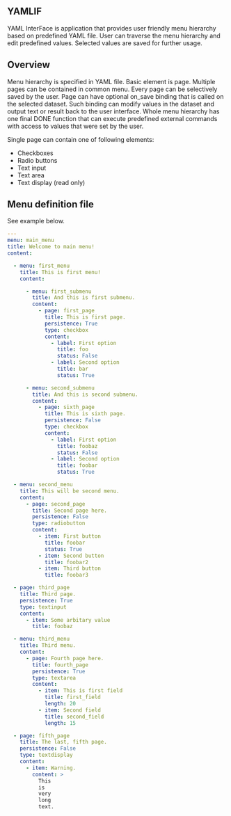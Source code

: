 ## YAMLIF

YAML InterFace is application that provides user friendly menu hierarchy based on predefined YAML file. User can
traverse the menu hierarchy and edit predefined values. Selected values are saved for further usage. 

## Overview

Menu hierarchy is specified in YAML file. Basic element is page. Multiple pages can be contained in common menu.
Every page can be selectively saved by the user. Page can have optional on_save binding that is called on the selected
dataset. Such binding can modify values in the dataset and output text or result back to the user interface. Whole menu
hierarchy has one final DONE function that can execute predefined external commands with access to values that were
set by the user.

Single page can contain one of following elements:

- Checkboxes
- Radio buttons
- Text input
- Text area
- Text display (read only)

## Menu definition file

See example below.

``` yaml
---
menu: main_menu
title: Welcome to main menu!
content:

  - menu: first_menu
    title: This is first menu!
    content:

      - menu: first_submenu
        title: And this is first submenu.
        content:
          - page: first_page
            title: This is first page.
            persistence: True
            type: checkbox
            content:
              - label: First option
                title: foo
                status: False
              - label: Second option
                title: bar
                status: True

      - menu: second_submenu
        title: And this is second submenu.
        content:
          - page: sixth_page
            title: This is sixth page.
            persistence: False
            type: checkbox
            content:
              - label: First option
                title: foobaz
                status: False
              - label: Second option
                title: foobar
                status: True

  - menu: second_menu
    title: This will be second menu.
    content:
      - page: second_page
        title: Second page here.
        persistence: False
        type: radiobutton
        content:
          - item: First button
            title: foobar
            status: True
          - item: Second button
            title: foobar2
          - item: Third button
            title: foobar3

  - page: third_page
    title: Third page.
    persistence: True
    type: textinput
    content:
      - item: Some arbitary value
        title: foobaz

  - menu: third_menu
    title: Third menu.
    content:
      - page: Fourth page here.
        title: fourth_page
        persistence: True
        type: textarea
        content:
          - item: This is first field
            title: first_field
            length: 20
          - item: Second field
            title: second_field
            length: 15

  - page: fifth_page
    title: The last, fifth page.
    persistence: False
    type: textdisplay
    content:
      - item: Warning.
        content: >
          This
          is
          very
          long
          text.
```